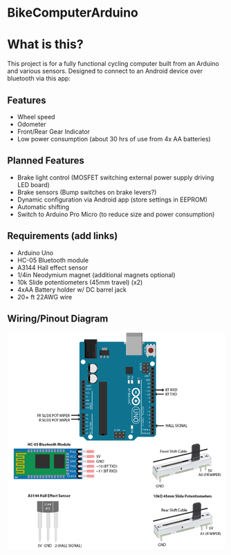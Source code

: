 # BikeComputerArduino

# What is this?
This project is for a fully functional cycling computer built from an Arduino and various sensors. Designed to connect to an Android device over bluetooth via this app:

## Features
* Wheel speed
* Odometer
* Front/Rear Gear Indicator
* Low power consumption (about 30 hrs of use from 4x AA batteries)

## Planned Features
* Brake light control (MOSFET switching external power supply driving LED board)
* Brake sensors (Bump switches on brake levers?)
* Dynamic configuration via Android app (store settings in EEPROM)
* Automatic shifting
* Switch to Arduino Pro Micro (to reduce size and power consumption)

## Requirements (add links)
* Arduino Uno
* HC-05 Bluetooth module
* A3144 Hall effect sensor
* 1/4in Neodymium magnet (additional magnets optional) 
* 10k Slide potentiometers (45mm travel) (x2)
* 4xAA Battery holder w/ DC barrel jack
* 20+ ft 22AWG wire

## Wiring/Pinout Diagram
![Wiring Diagram](https://github.com/masranber/BikeComputerArduino/blob/main/images/arduino%20bike%20computer%20diagram.png)
